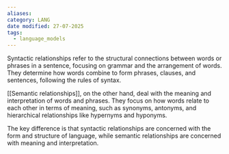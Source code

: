 ```yaml
---
aliases: 
category: LANG
date modified: 27-07-2025
tags:
  - language_models
---
```

Syntactic relationships refer to the structural connections between words or phrases in a sentence, focusing on grammar and the arrangement of words. They determine how words combine to form phrases, clauses, and sentences, following the rules of syntax.

[[Semantic relationships]], on the other hand, deal with the meaning and interpretation of words and phrases. They focus on how words relate to each other in terms of meaning, such as synonyms, antonyms, and hierarchical relationships like hypernyms and hyponyms.

The key difference is that syntactic relationships are concerned with the form and structure of language, while semantic relationships are concerned with meaning and interpretation.